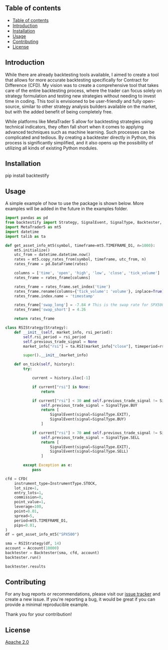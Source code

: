 ## Table of contents

- [Table of contents](#table-of-contents)
- [Introduction](#introduction)
- [Installation](#installation)
- [Usage](#usage)
- [Contributing](#contributing)
- [License](#license)

## Introduction
While there are already backtesting tools available, I aimed to create a tool that allows for more accurate backtesting specifically for Contract for Difference (CFD). My vision was to create a comprehensive tool that takes care of the entire backtesting process, where the trader can focus solely on strategy formulation and testing new strategies without needing to invest time in coding. This tool is envisioned to be user-friendly and fully open-source, similar to other strategy analysis builders available on the market, but with the added benefit of being completely free.

While platforms like MetaTrader 5 allow for backtesting strategies using technical indicators, they often fall short when it comes to applying advanced techniques such as machine learning. Such processes can be complicated and tedious. By creating a backtester directly in Python, this process is significantly simplified, and it also opens up the possibility of utilizing all kinds of existing Python modules.

## Installation
pip install backtestify

## Usage
A simple example of how to use the package is shown below. More examples will be added in the future in the examples folder.

```python
import pandas as pd
from backtestify import Strategy, SignalEvent, SignalType, Backtester, Account, CFD, InstrumentType
import MetaTrader5 as mt5
import datetime
import talib as ta

def get_asset_info_mt5(symbol, timeframe=mt5.TIMEFRAME_D1, n=1000):
    mt5.initialize()
    utc_from = datetime.datetime.now()
    rates = mt5.copy_rates_from(symbol, timeframe, utc_from, n)
    rates_frame = pd.DataFrame(rates)

    columns = ['time', 'open', 'high', 'low', 'close', 'tick_volume']
    rates_frame = rates_frame[columns]

    rates_frame = rates_frame.set_index('time')
    rates_frame.rename(columns={'tick_volume': 'volume'}, inplace=True)
    rates_frame.index.name = 'timestamp'

    rates_frame['swap_long'] = -7.84 # This is the swap rate for SPX500. This can be found in the Market Watch window in MetaTrader 5 this could be different for a specific broker or instrument and take in consideration that this could be different depending on the day of the week.
    rates_frame['swap_short'] = 4.26

    return rates_frame

class RSIStrategy(Strategy):
    def __init__(self, market_info, rsi_period):
        self.rsi_period = rsi_period
        self.previous_trade_signal = None
        market_info["rsi"] = ta.RSI(market_info["close"], timeperiod=rsi_period)

        super().__init__(market_info)

    def on_tick(self, history):
        try:

            current = history.iloc[-1]

            if current["rsi"] is None:
                return

            if current["rsi"] < 30 and self.previous_trade_signal != SignalType.BUY:
                self.previous_trade_signal = SignalType.BUY
                return [
                    SignalEvent(signal=SignalType.EXIT),
                    SignalEvent(signal=SignalType.BUY)
                ]

            if current["rsi"] > 70 and self.previous_trade_signal != SignalType.SELL:
                self.previous_trade_signal = SignalType.SELL
                return [
                    SignalEvent(signal=SignalType.EXIT),
                    SignalEvent(signal=SignalType.SELL)
                ]

        except Exception as e:
            pass

cfd = CFD(
    instrument_type=InstrumentType.STOCK,
    lot_size=1,
    entry_lots=1,
    commission=0,
    point_value=1,
    leverage=100,
    point=0.01,
    spread=5,
    period=mt5.TIMEFRAME_D1,
    pips=0.01,
)
df = get_asset_info_mt5("SPX500")

sma = RSIStrategy(df, 14)
account = Account(10000)
backtester = Backtester(sma, cfd, account)
backtester.run()

backtester.results
```

## Contributing

For any bug reports or recommendations, please visit our [issue tracker](https://github.com/EladioRocha/backtestify/issues) and create a new issue. If you're reporting a bug, it would be great if you can provide a minimal reproducible example.

Thank you for your contribution!

## License
[Apache 2.0](https://choosealicense.com/licenses/apache-2.0/)